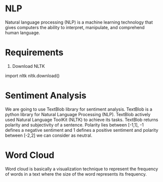 # NLP
Natural language processing (NLP) is a machine learning technology that gives computers the ability to interpret, manipulate, and comprehend human language.


# Requirements
1. Download NLTK 

import nltk
nltk.download()

# Sentiment Analysis
We are going to use TextBlob library for sentiment analysis. TextBlob is a python library for Natural Language Processing (NLP). TextBlob actively used Natural Language ToolKit (NLTK) to achieve its tasks. TextBlob returns polarity and subjectivity of a sentence. Polarity lies between [-1,1], -1 defines a negative sentiment and 1 defines a positive sentiment and polarity between [-2,2] we can consider as neutral.

# Word Cloud
Word cloud is basically a visualization technique to represent the frequency of words in a text where the size of the word represents its frequency.
